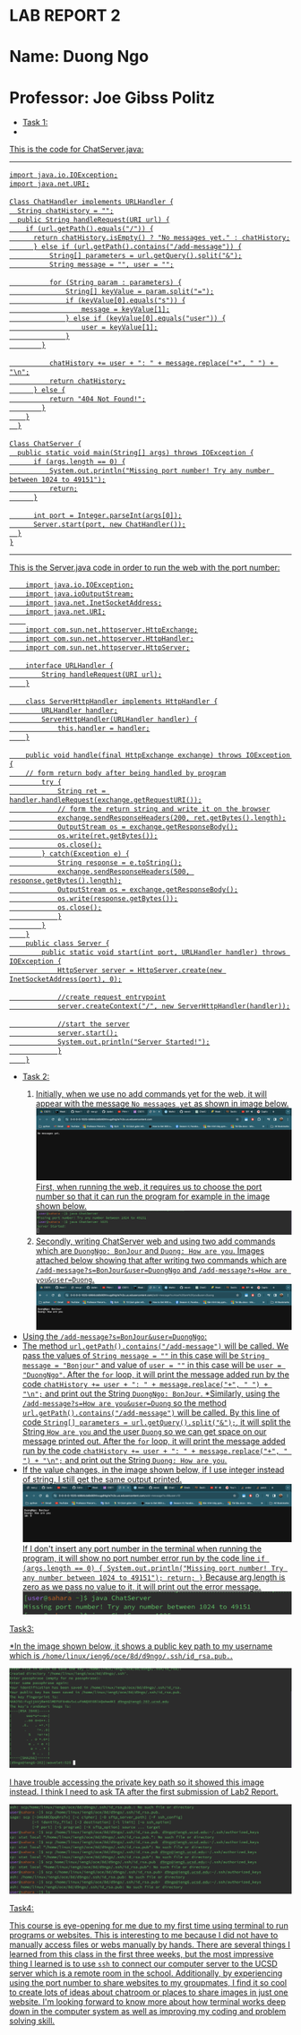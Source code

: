 # LAB REPORT 2
# Name: Duong Ngo
# Professor: Joe Gibss Politz

* <u> Task 1:
* 
<u> This is the code for ChatServer.java:


---

    
    import java.io.IOException;
    import java.net.URI;

    Class ChatHandler implements URLHandler {
      String chatHistory = "";
      public String handleRequest(URI url) {
        if (url.getPath().equals("/")) {
          return chatHistory.isEmpty() ? "No messages yet." : chatHistory;
          } else if (url.getPath().contains("/add-message")) {
              String[] parameters = url.getQuery().split("&");
              String message = "", user = "";

              for (String param : parameters) {
                  String[] keyValue = param.split("=");
                  if (keyValue[0].equals("s")) {
                      message = keyValue[1];
                  } else if (keyValue[0].equals("user")) {
                      user = keyValue[1];
                  }
            }

              chatHistory += user + ": " + message.replace("+", " ") + "\n";
              return chatHistory;
          } else {
              return "404 Not Found!";
            }
        }
      }

    Class ChatServer {
      public static void main(String[] args) throws IOException {
          if (args.length == 0) {
              System.out.println("Missing port number! Try any number between 1024 to 49151");
              return;
          }

          int port = Integer.parseInt(args[0]);
          Server.start(port, new ChatHandler());
      }
    }

---

<u> This is the Server.java code in order to run the web with the port number:


        import java.io.IOException;
        import java.ioOutputStream;
        import java.net.InetSocketAddress;
        import java.net.URI;
        
        import com.sun.net.httpserver.HttpExchange;
        import com.sun.net.httpserver.HttpHandler;
        import com.sun.net.httpserver.HttpServer;

        interface URLHandler {
            String handleRequest(URI url);
        }

        class ServerHttpHandler implements HttpHandler {
            URLHandler handler;
            ServerHttpHandler(URLHandler handler) {
                this.handler = handler;
        }

        public void handle(final HttpExchange exchange) throws IOException {
        // form return body after being handled by program
            try {
                String ret = handler.handleRequest(exchange.getRequestURI());
                // form the return string and write it on the browser
                exchange.sendResponseHeaders(200, ret.getBytes().length);
                OutputStream os = exchange.getResponseBody();
                os.write(ret.getBytes());
                os.close();
            } catch(Exception e) {
                String response = e.toString();
                exchange.sendResponseHeaders(500, response.getBytes().length);
                OutputStream os = exchange.getResponseBody();
                os.write(response.getBytes());
                os.close();
                }
            }
        }
        public class Server {
            public static void start(int port, URLHandler handler) throws IOException {
                HttpServer server = HttpServer.create(new InetSocketAddress(port), 0);

                //create request entrypoint
                server.createContext("/", new ServerHttpHandler(handler));

                //start the server
                server.start();
                System.out.println("Server Started!");
                }
        }


* <u> Task 2:
  1. Initially, when we use no add commands yet for the web, it will appear with the message `No messages yet` as shown in image below.
  ![Image](NoCommandYet.png)
  First, when running the web, it requires us to choose the port number so that it can run the program for example in the image shown below.
  ![Image](RunPortNum.png)
  2. Secondly, writing ChatServer web and using two add commands which are `DuongNgo: BonJour` and `Duong: How are you`. Images attached below showing that after writing two commands which
  are `/add-message?s=BonJour&user=DuongNgo` and `/add-message?s=How are you&user=Duong`.
  ![Image](afterTwoCommands.png)
* Using the `/add-message?s=BonJour&user=DuongNgo`:
* The method `url.getPath().contains("/add-message")` will be called. We pass the values of `String message = ""` in this case will be
  `String message = "Bonjour"` and value of `user = ""` in this case will be `user = "DuongNgo"`. After the `for` loop, it will print the message added run by the code `chatHistory += user + ": " + message.replace("+", " ") + "\n";` and print out the String `DuongNgo: BonJour`.
*Similarly, using the `/add-message?s=How are you&user=Duong` so the method `url.getPath().contains("/add-message")` will be called. By this line of code `String[] parameters = url.getQuery().split("&");`, it will split the String `How are you` and the user `Duong` so we can get space on our message printed out. After the `for` loop, it will print the message added run by the code `chatHistory += user + ": " + message.replace("+", " ") + "\n";` and print out the String `Duong: How are you`.
* If the value changes, in the image shown below, if I use integer instead of string, I still get the same output printed.
  ![Image](UsingInteger.png)
  If I don't insert any port number in the terminal when running the program, it will show no port number error run by the code line  `if (args.length == 0) {
    System.out.println("Missing port number! Try any number between 1024 to 49151");
      return;
  }`
Because arg.length is zero as we pass no value to it, it will print out the error message.
![Image](NoPortNum.png)

<u> Task3: 

*In the image shown below, it shows a public key path to my username which is `/home/linux/ieng6/oce/8d/d9ngo/.ssh/id_rsa.pub.`. 

![Image](publickey.png)

I have trouble accessing the private key path so it showed this image instead. I think I need to ask TA after the first submission of Lab2 Report. 

![Image](error.png)

<u> Task4: 

This course is eye-opening for me due to my first time using terminal to run programs or websites. This is interesting to me because I 
did not have to manually access files or webs manually by hands. There are several things I learned from this class in the first three weeks, but the most impressive thing I learned is to use `ssh` to connect our computer server to the UCSD server which is a remote room in the school. Additionally, by experiencing using the port number to share websites to my groupmates, I find it so cool to create lots of ideas about chatroom or places to share images in just one website. I'm looking forward to know more about how terminal works deep down in the computer system as well as improving my coding and problem solving skill. 








